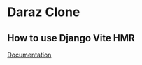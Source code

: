 # Daraz Clone

## How to use Django Vite HMR
[Documentation](https://github.com/django-vite-hmr#usages)